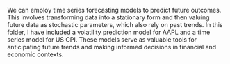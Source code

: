 We can employ time series forecasting models to predict future outcomes. This involves transforming data into a stationary form and then valuing future data as stochastic parameters, which also rely on past trends. In this folder, I have included a volatility prediction model for AAPL and a time series model for US CPI. These models serve as valuable tools for anticipating future trends and making informed decisions in financial and economic contexts.
